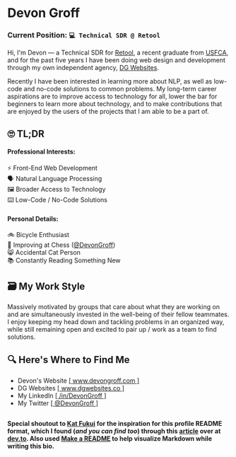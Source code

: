 # Devon Groff

### Current Position: ```💻 Technical SDR @ Retool```
Hi, I'm Devon &mdash; a Technical SDR for [Retool](www.retool.com), a recent graduate from [USFCA](www.usfca.edu), and for the past five years I have been doing web design and development through my own independent agency, [DG Websites](www.dgwebsites.co). 

Recently I have been interested in learning more about NLP, as well as low-code and no-code solutions to common problems. My long-term career aspirations are to improve access to technology for all, lower the bar for beginners to learn more about technology, and to make contributions that are enjoyed by the users of the projects that I am able to be a part of.
## 🙄 TL;DR
#### Professional Interests:
⚡️ Front-End Web Development\
🗣 Natural Language Processing\
🖼 Broader Access to Technology\
⌨️ Low-Code / No-Code Solutions

#### Personal Details:
🚲 Bicycle Enthusiast\
👑 Improving at Chess ([@DevonGroff](https://www.chess.com/member/devongroff))\
😸 Accidental Cat Person\
📚 Constantly Reading Something New
## 🗃 My Work Style
Massively motivated by groups that care about what they are working on and are simultaneously invested in the well-being of their fellow teammates. I enjoy keeping my head down and tackling problems in an organized way, while still remaining open and excited to pair up / work as a team to find solutions.
## 🔍 Here's Where to Find Me
* Devon's Website [[ www.devongroff.com ]](www.devongroff.com)
* DG Websites [[ www.dgwebsites.co ]](www.dgwebsites.co)
* My LinkedIn [[ /in/DevonGroff ]](www.linkedin.com/in/devongroff)
* My Twitter [[ @DevonGroff ]](www.twitter.com/devongroff)
##
#### Special shoutout to [Kat Fukui](https://github.com/katmeister) for the inspiration for this profile README format, which I found (*and you can find too*) through this [article](https://dev.to/web/design-github-profile-using-readme-md-8al) over at [dev.to](www.dev.to). Also used [Make a README](www.makeareadme.com) to help visualize Markdown while writing this bio.

<!--
**DevonGroff/DevonGroff** is a ✨ _special_ ✨ repository because its `README.md` (this file) appears on your GitHub profile.

Here are some ideas to get you started:

- 🔭 I’m currently working on ...
- 🌱 I’m currently learning ...
- 👯 I’m looking to collaborate on ...
- 🤔 I’m looking for help with ...
- 💬 Ask me about ...
- 📫 How to reach me: ...
- 😄 Pronouns: ...
- ⚡ Fun fact: ...
-->
